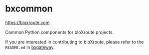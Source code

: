 # bxcommon

https://bloxroute.com

Common Python components for bloXroute projects.

If you are interested in contributing to bloXroute, please refer to the `README.md` in [bxgateway].

[bxgateway]: https://github.com/bloXroute-Labs/bxgateway

